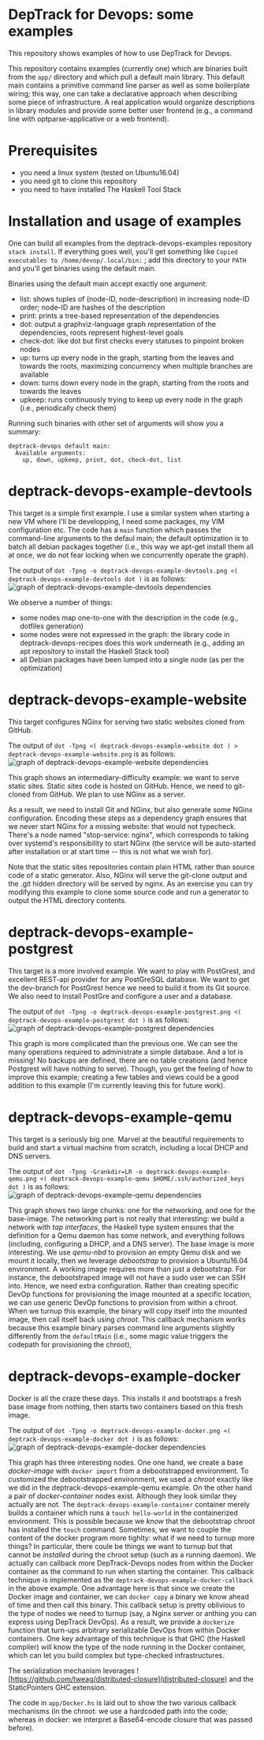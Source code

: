 DepTrack for Devops: some examples
==================================

This repository shows examples of how to use DepTrack for Devops.

This repository contains examples (currently one) which are binaries built from
the `app/` directory and which pull a default main library. This default main
contains a primitive command line parser as well as some boilerplate wiring;
this way, one can take a declarative approach when describing some piece of
infrastructure. A real application would organize descriptions in library
modules and provide some better user frontend (e.g., a command line with
optparse-applicative or a web frontend).

# Prerequisites
- you need a linux system (tested on Ubuntu16.04)
- you need git to clone this repository
- you need to have installed The Haskell Tool Stack

# Installation and usage of examples

One can build all examples from the deptrack-devops-examples repository `stack
install`.  If everything goes well, you'll get something like `Copied
executables to /home/devop/.local/bin:` ; add this directory to your `PATH` and
you'll get binaries using the default main.

Binaries using the default main accept exactly one argument:
- list: shows tuples of (node-ID, node-description) in increasing node-ID
  order; node-ID are hashes of the description
- print: prints a tree-based representation of the dependencies
- dot: output a graphviz-language graph representation of the dependencies,
  roots represent highest-level goals
- check-dot: like dot but first checks every statuses to pinpoint broken nodes
- up: turns up every node in the graph, starting from the leaves and towards
  the roots, maximizing concurrency when multiple branches are available
- down: turns down every node in the graph, starting from the roots and towards
  the leaves
- upkeep: runs continuously trying to keep up every node in the graph (i.e.,
  periodically check them)

Running such binaries with other set of arguments will show you a summary:
```
deptrack-devops default main:
  Available arguments:
    up, down, upkeep, print, dot, check-dot, list
```

# deptrack-devops-example-devtools

This target is a simple first example. I use a similar system when starting
a new VM where I'll be developping, I need some packages, my VIM configuration
etc. The code has a `main` function which passes the command-line arguments to
the defaul main; the default optimization is to batch all debian packages
together (i.e., this way we apt-get install them all at once, we do not fear
locking when we concurrently operate the graph).

The output of `dot -Tpng -o deptrack-devops-example-devtools.png <( deptrack-devops-example-devtools dot )`
is as follows:
![graph of deptrack-devops-example-devtools dependencies](deptrack-devops-example-devtools.png)

We observe a number of things:
- some nodes map one-to-one with the description in the code (e.g., dotfiles generation)
- some nodes were not expressed in the graph: the library code in
  deptrack-devops-recipes does this work underneath (e.g., adding an apt
  repository to install the Haskell Stack tool)
- all Debian packages have been lumped into a single node (as per the optimization)

# deptrack-devops-example-website

This target configures NGinx for serving two static websites cloned from
GitHub.

The output of `dot -Tpng <( deptrack-devops-example-website dot ) > deptrack-devops-example-website.png` is as follows:
![graph of deptrack-devops-example-website dependencies](deptrack-devops-example-website.png)

This graph shows an intermediary-difficulty example: we want to serve static
sites. Static sites code is hosted on GitHub. Hence, we need to git-cloned from
GitHub.  We plan to use NGinx as a server.

As a result, we need to install Git and NGinx, but also generate some NGinx
configuration. Encoding these steps as a dependency graph ensures that we never
start NGinx for a missing website: that would not typecheck.  There's a node
named "stop-service: nginx", which corresponds to taking over systemd's
responsibility to start NGinx (the service will be auto-started after
installation or at start time -- this is not what we wish for).

Note that the static sites repositories contain plain HTML rather than source
code of a static generator. Also, NGinx will serve the git-clone output and the
.git hidden directory will be served by nginx. As an exercise you can try
modifying this example to clone some source code and run a generator to output
the HTML directory contents.

# deptrack-devops-example-postgrest

This target is a more involved example. We want to play with PostGrest, and
excellent REST-api provider for any PostGreSQL database. We want to get the
dev-branch for PostGrest hence we need to build it from its Git source.  We
also need to install PostGre and configure a user and a database.

The output of `dot -Tpng -o deptrack-devops-example-postgrest.png <( deptrack-devops-example-postgrest dot )`
is as follows:
![graph of deptrack-devops-example-postgrest dependencies](deptrack-devops-example-postgrest.png)

This graph is more complicated than the previous one. We can see the many
operations required to administrate a simple database. And a lot is missing!
No backups are defined, there are no table creations (and hence Postgrest will
have nothing to serve). Though, you get the feeling of how to improve this
example; creating a few tables and views could be a good addition to this
example (I'm currently leaving this for future work).

# deptrack-devops-example-qemu

This target is a seriously big one. Marvel at the beautiful requirements to
build and start a virtual machine from scratch, including a local DHCP and DNS
servers.

The output of `dot -Tpng -Grankdir=LR -o deptrack-devops-example-qemu.png <( deptrack-devops-example-qemu $HOME/.ssh/authorized_keys dot )`
is as follows:
![graph of deptrack-devops-example-qemu dependencies](deptrack-devops-example-qemu.png)

This graph shows two large chunks: one for the networking, and one for the
base-image.  The networking part is not really that interesting: we build a
network with _tap interfaces_, the Haskell type system ensures that the
definition for a Qemu daemon has some network, and everything follows
(including, configuring a DHCP, and a DNS server).  The base image is more
interesting. We use _qemu-nbd_ to provision an empty Qemu disk and we mount it
locally, then we leverage _debootstrap_ to provision a Ubuntu16.04 environment.
A working image requires more than just a debootstrap. For instance, the
debootstraped image will not have a sudo user we can SSH into. Hence, we need
extra configuration. Rather than creating specific DevOp functions for
provisioning the image mounted at a specific location, we can use generic DevOp
functions to provision from within a chroot. When we turnup this example, the
binary will copy itself into the mounted image, then call itself back using
_chroot_. This callback mechanism works because this example binary parses
command line arguments slightly differently from the `defaultMain` (i.e., some
magic value triggers the codepath for provisioning the chroot),

# deptrack-devops-example-docker

Docker is all the craze these days. This installs it and bootstraps a fresh
base image from nothing, then starts two containers based on this fresh image.

The output of `dot -Tpng -o deptrack-devops-example-docker.png <( deptrack-devops-example-docker dot )`
is as follows:
![graph of deptrack-devops-example-docker dependencies](deptrack-devops-example-docker.png)

This graph has three interesting nodes. One one hand, we create a base
_docker-image_ with `docker import` from a debootstrapped environment. To
customized the debootstrapped environment, we used a _chroot_ exactly like we
did in the deptrack-devops-example-qemu example. On the other hand a pair of
_docker-container_ nodes exist. Although they look similar they actually are
not. The `deptrack-devops-example-container` container merely builds a
container which runs a `touch hello-world` in the containerized environment.
This is possible because we _know_ that the debootstrap chroot has installed
the `touch` command. Sometimes, we want to couple the content of the docker
program more tighlty: what if we need to turnup more things? In particular,
there coule be things we want to turnup but that cannot be _installed_ during
the chroot setup (such as a running daemon). We actually can callback more
DepTrack-Devops nodes from within the Docker container as the command to run
when starting the container. This callback technique is implemented as the
`deptrack-devops-example-docker-callback` in the above example. One advantage
here is that since we create the Docker image and container, we can `docker
copy` a binary we know ahead of time and then call this binary. This callback
setup is pretty oblivious to the type of nodes we need to turnup (say, a Nginx
server or anthing you can express using DepTrack DevOps). As a result, we
provide a `dockerize` function that turn-ups arbitrary serializable DevOps from
within Docker containers. One key advantage of this technique is that GHC (the
Haskell compiler) will know the type of the node running in the Docker
container, which can let you build complex but type-checked infrastructures.

The serialization mechanism leverages
![https://github.com/tweag/distributed-closure](distributed-closure) and the
StaticPointers GHC extension.

The code in `app/Docker.hs` is laid out to show the two various callback
mechanisms (in the chroot: we use a hardcoded path into the code; whereas in
docker: we interpret a Base64-encode closure that was passed before).
